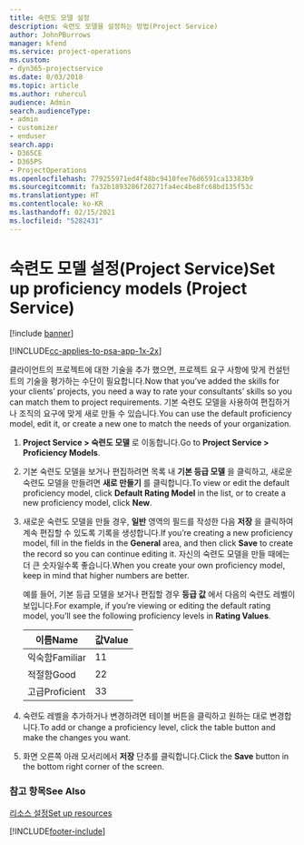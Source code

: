 ```yaml
---
title: 숙련도 모델 설정
description: 숙련도 모델을 설정하는 방법(Project Service)
author: JohnPBurrows
manager: kfend
ms.service: project-operations
ms.custom:
- dyn365-projectservice
ms.date: 8/03/2018
ms.topic: article
ms.author: ruhercul
audience: Admin
search.audienceType:
- admin
- customizer
- enduser
search.app:
- D365CE
- D365PS
- ProjectOperations
ms.openlocfilehash: 779255971ed4f48bc9410fee76d6591ca13383b9
ms.sourcegitcommit: fa32b1893286f20271fa4ec4be8fc68bd135f53c
ms.translationtype: HT
ms.contentlocale: ko-KR
ms.lasthandoff: 02/15/2021
ms.locfileid: "5282431"
---
```

# <a name="set-up-proficiency-models-project-service"></a><span data-ttu-id="06da8-103">숙련도 모델 설정(Project Service)</span><span class="sxs-lookup"><span data-stu-id="06da8-103">Set up proficiency models (Project Service)</span></span>

[!include [banner](../includes/psa-now-project-operations.md)]

[!INCLUDE[cc-applies-to-psa-app-1x-2x](../includes/cc-applies-to-psa-app-1x-2x.md)]

<span data-ttu-id="06da8-104">클라이언트의 프로젝트에 대한 기술을 추가 했으면, 프로젝트 요구 사항에 맞게 컨설턴트의 기술을 평가하는 수단이 필요합니다.</span><span class="sxs-lookup"><span data-stu-id="06da8-104">Now that you’ve added the skills for your clients’ projects, you need a way to rate your consultants’ skills so you can match them to project requirements.</span></span> <span data-ttu-id="06da8-105">기본 숙련도 모델을 사용하여 편집하거나 조직의 요구에 맞게 새로 만들 수 있습니다.</span><span class="sxs-lookup"><span data-stu-id="06da8-105">You can use the default proficiency model, edit it, or create a new one to match the needs of your organization.</span></span>  
  
1.  <span data-ttu-id="06da8-106">**Project Service > 숙련도 모델** 로 이동합니다.</span><span class="sxs-lookup"><span data-stu-id="06da8-106">Go to **Project Service > Proficiency Models**.</span></span>  
  
2.  <span data-ttu-id="06da8-107">기본 숙련도 모델을 보거나 편집하려면 목록 내 **기본 등급 모델** 을 클릭하고, 새로운 숙련도 모델을 만들려면 **새로 만들기** 를 클릭합니다.</span><span class="sxs-lookup"><span data-stu-id="06da8-107">To view or edit the default proficiency model, click **Default Rating Model** in the list, or to create a new proficiency model, click **New**.</span></span>  
  
3.  <span data-ttu-id="06da8-108">새로운 숙련도 모델을 만들 경우, **일반** 영역의 필드를 작성한 다음 **저장** 을 클릭하여 계속 편집할 수 있도록 기록을 생성합니다.</span><span class="sxs-lookup"><span data-stu-id="06da8-108">If you’re creating a new proficiency model, fill in the fields in the **General** area, and then click **Save** to create the record so you can continue editing it.</span></span> <span data-ttu-id="06da8-109">자신의 숙련도 모델을 만들 때에는 더 큰 숫자일수록 좋습니다.</span><span class="sxs-lookup"><span data-stu-id="06da8-109">When you create your own proficiency model, keep in mind that higher numbers are better.</span></span>  
  
     <span data-ttu-id="06da8-110">예를 들어, 기본 등급 모델을 보거나 편집할 경우 **등급 값** 에서 다음의 숙련도 레벨이 보입니다.</span><span class="sxs-lookup"><span data-stu-id="06da8-110">For example, if you’re viewing or editing the default rating model, you’ll see the following proficiency levels in **Rating Values**.</span></span>  
  
    |<span data-ttu-id="06da8-111">이름</span><span class="sxs-lookup"><span data-stu-id="06da8-111">Name</span></span>|<span data-ttu-id="06da8-112">값</span><span class="sxs-lookup"><span data-stu-id="06da8-112">Value</span></span>|  
    |----------|-----------|  
    |<span data-ttu-id="06da8-113">익숙함</span><span class="sxs-lookup"><span data-stu-id="06da8-113">Familiar</span></span>|<span data-ttu-id="06da8-114">1</span><span class="sxs-lookup"><span data-stu-id="06da8-114">1</span></span>|  
    |<span data-ttu-id="06da8-115">적절함</span><span class="sxs-lookup"><span data-stu-id="06da8-115">Good</span></span>|<span data-ttu-id="06da8-116">2</span><span class="sxs-lookup"><span data-stu-id="06da8-116">2</span></span>|  
    |<span data-ttu-id="06da8-117">고급</span><span class="sxs-lookup"><span data-stu-id="06da8-117">Proficient</span></span>|<span data-ttu-id="06da8-118">3</span><span class="sxs-lookup"><span data-stu-id="06da8-118">3</span></span>|  
  
4.  <span data-ttu-id="06da8-119">숙련도 레벨을 추가하거나 변경하려면 테이블 버튼을 클릭하고 원하는 대로 변경합니다.</span><span class="sxs-lookup"><span data-stu-id="06da8-119">To add or change a proficiency level, click the table button and make the changes you want.</span></span>  
  
5.  <span data-ttu-id="06da8-120">화면 오른쪽 아래 모서리에서 **저장** 단추를 클릭합니다.</span><span class="sxs-lookup"><span data-stu-id="06da8-120">Click the **Save** button in the bottom right corner of the screen.</span></span>  
  
### <a name="see-also"></a><span data-ttu-id="06da8-121">참고 항목</span><span class="sxs-lookup"><span data-stu-id="06da8-121">See Also</span></span>  
 [<span data-ttu-id="06da8-122">리소스 설정</span><span class="sxs-lookup"><span data-stu-id="06da8-122">Set up resources</span></span>](../psa/set-up-resources.md)


[!INCLUDE[footer-include](../includes/footer-banner.md)]